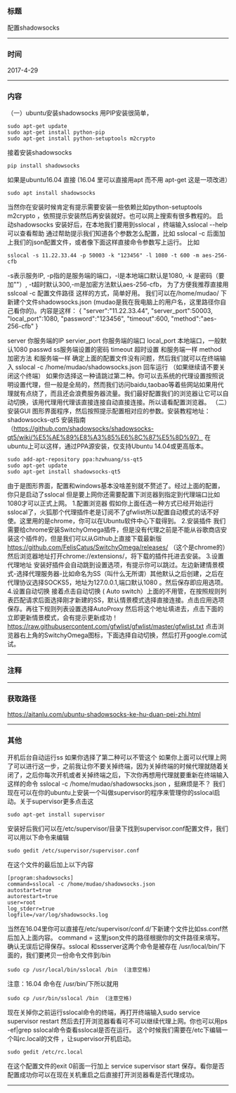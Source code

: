 ### 标题

配置shadowsocks

---

### 时间

2017-4-29

---

### 内容

（一）ubuntu安装shadowsocks
用PIP安装很简单，
```shell
sudo apt-get update
sudo apt-get install python-pip
sudo apt-get install python-setuptools m2crypto
```
接着安装shadowsocks
```shell
pip install shadowsocks
```
如果是ubuntu16.04 直接 (16.04 里可以直接用apt 而不用 apt-get 这是一项改进）
```shell
sudo apt install shadowsocks
```
当然你在安装时候肯定有提示需要安装一些依赖比如python-setuptools m2crypto ，依照提示安装然后再安装就好。也可以网上搜索有很多教程的。
启动shadowsocks
安装好后，在本地我们要用到sslocal ，终端输入sslocal --help 可以查看帮助
通过帮助提示我们知道各个参数怎么配置，比如 sslocal -c 后面加上我们的json配置文件，或者像下面这样直接命令参数写上运行。
比如 
```shell
sslocal -s 11.22.33.44 -p 50003 -k "123456" -l 1080 -t 600 -m aes-256-cfb
```
-s表示服务IP, -p指的是服务端的端口，-l是本地端口默认是1080, -k 是密码（要加""）, -t超时默认300,-m是加密方法默认aes-256-cfb，
为了方便我推荐直接用sslcoal -c 配置文件路径 这样的方式，简单好用。
我们可以在/home/mudao/ 下新建个文件shadowsocks.json  (mudao是我在我电脑上的用户名，这里路径你自己看你的)。内容是这样：
{
"server":"11.22.33.44",
"server_port":50003,
"local_port":1080,
"password":"123456",
"timeout":600,
"method":"aes-256-cfb"
}

server  你服务端的IP
servier_port  你服务端的端口
local_port  本地端口，一般默认1080
passwd  ss服务端设置的密码
timeout  超时设置 和服务端一样
method  加密方法 和服务端一样
确定上面的配置文件没有问题，然后我们就可以在终端输入 sslocal -c /home/mudao/shadowsocks.json 回车运行
（如果继续请不要关闭这个终端）
如果你选择这一种请跳过第二种。你可以去系统的代理设置按照说明设置代理，但一般是全局的，然而我们访问baidu,taobao等着些网站如果用代理就有点绕了，而且还会浪费服务器流量。我们最好配置我们的浏览器让它可以自动切换，该用代理用代理该直接连接自动直接连接。所以请看配置浏览器。
（二）安装GUI 图形界面程序，然后按照提示配置相对应的参数。安装教程地址：shadowsocks-qt5 安装指南（https://github.com/shadowsocks/shadowsocks-qt5/wiki/%E5%AE%89%E8%A3%85%E6%8C%87%E5%8D%97）
在ubuntu上可以这样，通过PPA源安装，仅支持Ubuntu 14.04或更高版本。
```shell
sudo add-apt-repository ppa:hzwhuang/ss-qt5
sudo apt-get update
sudo apt-get install shadowsocks-qt5
```
由于是图形界面，配置和windows基本没啥差别就不赘述了。经过上面的配置，你只是启动了sslocal 但是要上网你还需要配置下浏览器到指定到代理端口比如1080才可以正式上网。
1.配置浏览器
假如你上面任选一种方式已经开始运行sslocal了，火狐那个代理插件老是订阅不了gfwlist所以配置自动模式的话不好使。这里用的是chrome，你可以在Ubuntu软件中心下载得到。
2.安装插件
我们需要给chrome安装SwitchyOmega插件，但是没有代理之前是不能从谷歌商店安装这个插件的，但是我们可以从Github上直接下载最新版 https://github.com/FelisCatus/SwitchyOmega/releases/ （这个是chrome的）然后浏览器地址打开chrome://extensions/，将下载的插件托进去安装。
3.设置代理地址
安装好插件会自动跳到设置选项，有提示你可以跳过。左边新建情景模式-选择代理服务器-比如命名为SS（叫什么无所谓）其他默认之后创建，之后在代理协议选择SOCKS5，地址为127.0.0.1,端口默认1080 。然后保存即应用选项。
4.设置自动切换
接着点击自动切换 ( Auto switch）上面的不用管，在按照规则列表匹配请求后面选择刚才新建的SS，默认情景模式选择直接连接。点击应用选项保存。再往下规则列表设置选择AutoProxy 然后将这个地址填进去，点击下面的立即更新情景模式，会有提示更新成功！
https://raw.githubusercontent.com/gfwlist/gfwlist/master/gfwlist.txt
点击浏览器右上角的SwitchyOmega图标，下面选择自动切换，然后打开google.com试试。

---

### 注释



---

### 获取路径

https://aitanlu.com/ubuntu-shadowsocks-ke-hu-duan-pei-zhi.html

---

### 其他

开机后台自动运行ss
如果你选择了第二种可以不管这个
如果你上面可以代理上网了可以进行这一步，之前我让你不要关掉终端，因为关掉终端的时候代理就随着关闭了，之后你每次开机或者关掉终端之后，下次你再想用代理就要重新在终端输入这样的命令 sslocal  -c /home/mudao/shadowsocks.json ，挺麻烦是不？
我们现在可以在你的ubuntu上安装一个叫做supervisor的程序来管理你的sslocal启动。关于supervisor更多点击这
```shell
sudo apt-get install supervisor
```
安装好后我们可以在/etc/supervisor/目录下找到supervisor.conf配置文件，我们可以用以下命令来编辑
```shell
sudo gedit /etc/supervisor/supervisor.conf
```
在这个文件的最后加上以下内容
```text
[program:shadowsocks]
command=sslocal -c /home/mudao/shadowsocks.json
autostart=true
autorestart=true
user=root
log_stderr=true
logfile=/var/log/shadowsocks.log
```
当然在16.04里你可以直接在/etc/supervisor/conf.d/下新建个文件比如ss.conf然后加入上面内容。
command = 这里json文件的路径根据你的文件路径来填写。确认无误后记得保存。sslocal 和ssserver这两个命令是被存在 /usr/local/bin/下面的，我们要拷贝一份命令文件到/bin
```shell
sudo cp /usr/local/bin/sslocal /bin  (注意空格)
```
注意：16.04 命令在 /usr/bin/下所以就用
```shell
sudo cp /usr/bin/sslocal /bin  (注意空格)
```
现在关掉你之前运行sslocal命令的终端，再打开终端输入sudo service supervisor restart 然后去打开浏览器看看可不可以继续代理上网。你也可以用ps -ef|grep sslocal命令查看sslocal是否在运行。
这个时候我们需要在/etc下编辑一个叫rc.local的文件 ，让supervisor开机启动。
```shell
sudo gedit /etc/rc.local 
```
在这个配置文件的exit 0前面一行加上 service supervisor start 保存。看你是否配置成功你可以在现在关机重启之后直接打开浏览器看是否代理成功。

------

